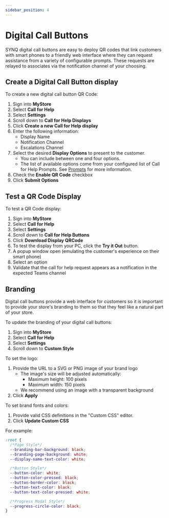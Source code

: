 ```yaml
---
sidebar_position: 4
---
```


# Digital Call Buttons
SYNQ digital call buttons are easy to deploy QR codes that link customers with smart phones to a friendly web interface where they can request assistance from a variety of configurable prompts. These requests are relayed to associates via the notification channel of your choosing.

## Create a Digital Call Button display
To create a new digital call button QR Code:
1. Sign into __MyStore__
2. Select __Call for Help__
3. Select __Settings__
4. Scroll down to __Call for Help Displays__
5. Click __Create a new Call for Help display__
6. Enter the following information:
   - Display Name
   - Notification Channel
   - Escalations Channel
7. Select the desired __Display Options__ to present to the customer. 
   - You can include between one and four options.
   - The list of available options come from your configured list of Call for Help Prompts. See [Prompts](./settings.md#prompts) for more information.
8. Check the __Enable QR Code__ checkbox
9. Click __Submit Options__

## Test a QR Code Display
To test a QR Code display:
1. Sign into __MyStore__
2. Select __Call for Help__
3. Select __Settings__
4. Scroll down to __Call for Help Buttons__
5. Click __Download Display QRCode__
6. To test the display from your PC, click the __Try it Out__ button.
7. A popup window open (emulating the customer's experience on their smart phone)
8. Select an option
9. Validate that the call for help request appears as a notification in the expected Teams channel

## Branding
Digital call buttons provide a web interface for customers so it is important to provide your store's branding to them so that they feel like a natural part of your store.

To update the branding of your digital call buttons:
1. Sign into __MyStore__
2. Select __Call for Help__
3. Select __Settings__
4. Scroll down to __Custom Style__

To set the logo:
1. Provide the URL to a SVG or PNG image of your brand logo
   - The image's size will be adjusted automatically:
     - Maximum height: 100 pixels
     - Maximum width: 150 pixels
   - We recommend using an image with a transparent background
2. Click __Apply__

To set brand fonts and colors:
1. Provide valid CSS definitions in the "Custom CSS" editor.
2. Click __Update Custom CSS__

For example:
```css
:root {
  /*Page Style*/
  --branding-bar-background: black;
  --branding-page-background: white;
  --display-name-text-color: white;

  /*Button Style*/
  --button-color: white;
  --button-color-pressed: black;
  --button-border-color: black;
  --button-text-color: black;
  --button-text-color-pressed: white;

  /*Progress Modal Style*/
  --progress-circle-color: black;
}
```